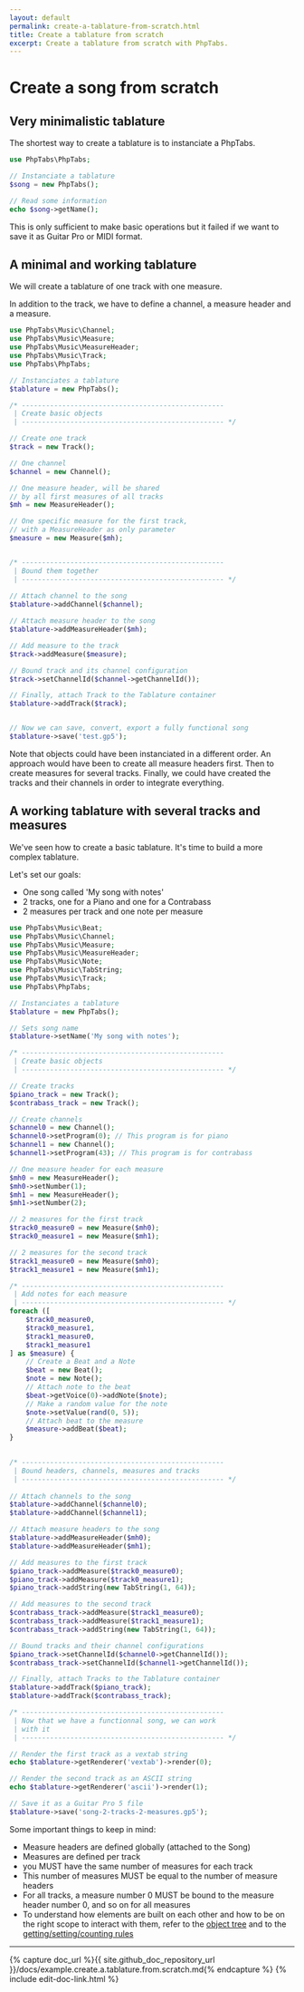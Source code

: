 ```yaml
---
layout: default
permalink: create-a-tablature-from-scratch.html
title: Create a tablature from scratch
excerpt: Create a tablature from scratch with PhpTabs.
---
```


Create a song from scratch
==========================


Very minimalistic tablature
---------------------------

The shortest way to create a tablature is to instanciate a PhpTabs.

```php
use PhpTabs\PhpTabs;

// Instanciate a tablature
$song = new PhpTabs();

// Read some information
echo $song->getName();
```

This is only sufficient to make basic operations but it failed if we want to save it as Guitar Pro or MIDI format.


A minimal and working tablature
-------------------------------

We will create a tablature of one track with one measure.

In addition to the track, we have to define a channel, a measure header and a measure.

```php
use PhpTabs\Music\Channel;
use PhpTabs\Music\Measure;
use PhpTabs\Music\MeasureHeader;
use PhpTabs\Music\Track;
use PhpTabs\PhpTabs;

// Instanciates a tablature
$tablature = new PhpTabs();

/* --------------------------------------------------
 | Create basic objects
 | -------------------------------------------------- */

// Create one track 
$track = new Track();

// One channel
$channel = new Channel();

// One measure header, will be shared
// by all first measures of all tracks
$mh = new MeasureHeader();

// One specific measure for the first track,
// with a MeasureHeader as only parameter
$measure = new Measure($mh);


/* --------------------------------------------------
 | Bound them together
 | -------------------------------------------------- */
 
// Attach channel to the song
$tablature->addChannel($channel);

// Attach measure header to the song
$tablature->addMeasureHeader($mh);

// Add measure to the track
$track->addMeasure($measure);

// Bound track and its channel configuration
$track->setChannelId($channel->getChannelId());

// Finally, attach Track to the Tablature container
$tablature->addTrack($track);


// Now we can save, convert, export a fully functional song
$tablature->save('test.gp5');
```

Note that objects could have been instanciated in a different order.
An approach would have been to create all measure headers first.
Then to create measures for several tracks.
Finally, we could have created the tracks and their channels in order to integrate everything. 


A working tablature with several tracks and measures
----------------------------------------------------

We've seen how to create a basic tablature. It's time to build a more complex tablature.

Let's set our goals:
- One song called 'My song with notes'
- 2 tracks, one for a Piano and one for a Contrabass
- 2 measures per track and one note per measure

```php
use PhpTabs\Music\Beat;
use PhpTabs\Music\Channel;
use PhpTabs\Music\Measure;
use PhpTabs\Music\MeasureHeader;
use PhpTabs\Music\Note;
use PhpTabs\Music\TabString;
use PhpTabs\Music\Track;
use PhpTabs\PhpTabs;

// Instanciates a tablature
$tablature = new PhpTabs();

// Sets song name
$tablature->setName('My song with notes');

/* --------------------------------------------------
 | Create basic objects
 | -------------------------------------------------- */

// Create tracks
$piano_track = new Track();
$contrabass_track = new Track();

// Create channels
$channel0 = new Channel();
$channel0->setProgram(0); // This program is for piano
$channel1 = new Channel();
$channel1->setProgram(43); // This program is for contrabass

// One measure header for each measure
$mh0 = new MeasureHeader();
$mh0->setNumber(1);
$mh1 = new MeasureHeader();
$mh1->setNumber(2);

// 2 measures for the first track
$track0_measure0 = new Measure($mh0);
$track0_measure1 = new Measure($mh1);

// 2 measures for the second track
$track1_measure0 = new Measure($mh0);
$track1_measure1 = new Measure($mh1);

/* --------------------------------------------------
 | Add notes for each measure
 | -------------------------------------------------- */
foreach ([
    $track0_measure0,
    $track0_measure1,
    $track1_measure0,
    $track1_measure1
] as $measure) {
    // Create a Beat and a Note
    $beat = new Beat();
    $note = new Note();
    // Attach note to the beat
    $beat->getVoice(0)->addNote($note);
    // Make a random value for the note
    $note->setValue(rand(0, 5));
    // Attach beat to the measure
    $measure->addBeat($beat);
}
    

/* --------------------------------------------------
 | Bound headers, channels, measures and tracks
 | -------------------------------------------------- */
 
// Attach channels to the song
$tablature->addChannel($channel0);
$tablature->addChannel($channel1);

// Attach measure headers to the song
$tablature->addMeasureHeader($mh0);
$tablature->addMeasureHeader($mh1);

// Add measures to the first track
$piano_track->addMeasure($track0_measure0);
$piano_track->addMeasure($track0_measure1);
$piano_track->addString(new TabString(1, 64));

// Add measures to the second track
$contrabass_track->addMeasure($track1_measure0);
$contrabass_track->addMeasure($track1_measure1);
$contrabass_track->addString(new TabString(1, 64));

// Bound tracks and their channel configurations
$piano_track->setChannelId($channel0->getChannelId());
$contrabass_track->setChannelId($channel1->getChannelId());

// Finally, attach Tracks to the Tablature container
$tablature->addTrack($piano_track);
$tablature->addTrack($contrabass_track);

/* --------------------------------------------------
 | Now that we have a functionnal song, we can work
 | with it
 | -------------------------------------------------- */

// Render the first track as a vextab string
echo $tablature->getRenderer('vextab')->render(0);

// Render the second track as an ASCII string
echo $tablature->getRenderer('ascii')->render(1);

// Save it as a Guitar Pro 5 file
$tablature->save('song-2-tracks-2-measures.gp5');
```

Some important things to keep in mind:

- Measure headers are defined globally (attached to the Song)
- Measures are defined per track
- you MUST have the same number of measures for each track
- This number of measures MUST be equal to the number of measure headers
- For all tracks, a measure number 0 MUST be bound to the measure header number 0, and so on for all measures
- To understand how elements are built on each other and how to be on the right scope to interact with them, 
refer to the [object tree](https://stdtabs.github.io/phptabs.html#mom) 
and to the [getting/setting/counting rules](https://stdtabs.github.io/basics.html#traversing)



------------------------------------------------------------------------

{% capture doc_url %}{{ site.github_doc_repository_url }}/docs/example.create.a.tablature.from.scratch.md{% endcapture %}
{% include edit-doc-link.html %}
